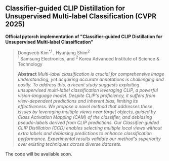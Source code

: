 ## Classifier-guided CLIP Distillation for Unsupervised Multi-label Classification (CVPR 2025)

__Official pytorch implementation of "Classifier-guided CLIP Distillation for Unsupervised Multi-label Classification"__
> Dongseob Kim<sup>\*,1 </sup>, Hyunjung Shim<sup>2 </sup> <br>
> <sup>1 </sup> Samsung Electronics, and <sup>2 </sup> Korea Advanced Institute of Science \& Technology <br>
>
> __Abstract__ _Multi-label classification is crucial for comprehensive image understanding, yet acquiring accurate annotations is challenging and costly. To address this, a recent study suggests exploiting unsupervised multi-label classification leveraging CLIP, a powerful vision-language model. Despite CLIP's proficiency, it suffers from view-dependent predictions and inherent bias, limiting its effectiveness. We propose a novel method that addresses these issues by leveraging multiple views near target objects, guided by Class Activation Mapping (CAM) of the classifier, and debiasing pseudo-labels derived from CLIP predictions. Our Classifier-guided CLIP Distillation (CCD) enables selecting multiple local views without extra labels and debiasing predictions to enhance classification performance. Experimental results validate our method's superiority over existing techniques across diverse datasets._

The code will be available soon.
